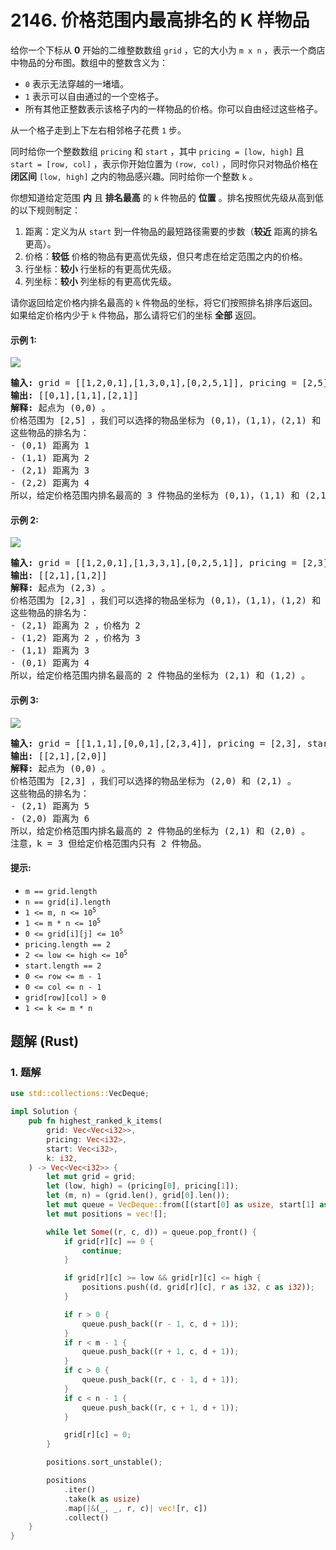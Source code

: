 # 2146. 价格范围内最高排名的 K 样物品
给你一个下标从 **0** 开始的二维整数数组 `grid` ，它的大小为 `m x n` ，表示一个商店中物品的分布图。数组中的整数含义为：

* `0` 表示无法穿越的一堵墙。
* `1` 表示可以自由通过的一个空格子。
* 所有其他正整数表示该格子内的一样物品的价格。你可以自由经过这些格子。

从一个格子走到上下左右相邻格子花费 `1` 步。

同时给你一个整数数组 `pricing` 和 `start` ，其中 `pricing = [low, high]` 且 `start = [row, col]` ，表示你开始位置为 `(row, col)` ，同时你只对物品价格在 **闭区间** `[low, high]` 之内的物品感兴趣。同时给你一个整数 `k` 。

你想知道给定范围 **内** 且 **排名最高** 的 `k` 件物品的 **位置** 。排名按照优先级从高到低的以下规则制定：

1. 距离：定义为从 `start` 到一件物品的最短路径需要的步数（**较近** 距离的排名更高）。
2. 价格：**较低** 价格的物品有更高优先级，但只考虑在给定范围之内的价格。
3. 行坐标：**较小** 行坐标的有更高优先级。
4. 列坐标：**较小** 列坐标的有更高优先级。

请你返回给定价格内排名最高的 `k` 件物品的坐标，将它们按照排名排序后返回。如果给定价格内少于 `k` 件物品，那么请将它们的坐标 **全部** 返回。

#### 示例 1:
![](https://assets.leetcode.com/uploads/2021/12/16/example1drawio.png)
<pre>
<strong>输入:</strong> grid = [[1,2,0,1],[1,3,0,1],[0,2,5,1]], pricing = [2,5], start = [0,0], k = 3
<strong>输出:</strong> [[0,1],[1,1],[2,1]]
<strong>解释:</strong> 起点为 (0,0) 。
价格范围为 [2,5] ，我们可以选择的物品坐标为 (0,1)，(1,1)，(2,1) 和 (2,2) 。
这些物品的排名为：
- (0,1) 距离为 1
- (1,1) 距离为 2
- (2,1) 距离为 3
- (2,2) 距离为 4
所以，给定价格范围内排名最高的 3 件物品的坐标为 (0,1)，(1,1) 和 (2,1) 。
</pre>

#### 示例 2:
![](https://assets.leetcode.com/uploads/2021/12/16/example2drawio1.png)
<pre>
<strong>输入:</strong> grid = [[1,2,0,1],[1,3,3,1],[0,2,5,1]], pricing = [2,3], start = [2,3], k = 2
<strong>输出:</strong> [[2,1],[1,2]]
<strong>解释:</strong> 起点为 (2,3) 。
价格范围为 [2,3] ，我们可以选择的物品坐标为 (0,1)，(1,1)，(1,2) 和 (2,1) 。
这些物品的排名为：
- (2,1) 距离为 2 ，价格为 2
- (1,2) 距离为 2 ，价格为 3
- (1,1) 距离为 3
- (0,1) 距离为 4
所以，给定价格范围内排名最高的 2 件物品的坐标为 (2,1) 和 (1,2) 。
</pre>

#### 示例 3:
![](https://assets.leetcode.com/uploads/2021/12/30/example3.png)
<pre>
<strong>输入:</strong> grid = [[1,1,1],[0,0,1],[2,3,4]], pricing = [2,3], start = [0,0], k = 3
<strong>输出:</strong> [[2,1],[2,0]]
<strong>解释:</strong> 起点为 (0,0) 。
价格范围为 [2,3] ，我们可以选择的物品坐标为 (2,0) 和 (2,1) 。
这些物品的排名为：
- (2,1) 距离为 5
- (2,0) 距离为 6
所以，给定价格范围内排名最高的 2 件物品的坐标为 (2,1) 和 (2,0) 。
注意，k = 3 但给定价格范围内只有 2 件物品。
</pre>

#### 提示:
* `m == grid.length`
* `n == grid[i].length`
* <code>1 <= m, n <= 10<sup>5</sup></code>
* <code>1 <= m * n <= 10<sup>5</sup></code>
* <code>0 <= grid[i][j] <= 10<sup>5</sup></code>
* `pricing.length == 2`
* <code>2 <= low <= high <= 10<sup>5</sup></code>
* `start.length == 2`
* `0 <= row <= m - 1`
* `0 <= col <= n - 1`
* `grid[row][col] > 0`
* `1 <= k <= m * n`

## 题解 (Rust)

### 1. 题解
```Rust
use std::collections::VecDeque;

impl Solution {
    pub fn highest_ranked_k_items(
        grid: Vec<Vec<i32>>,
        pricing: Vec<i32>,
        start: Vec<i32>,
        k: i32,
    ) -> Vec<Vec<i32>> {
        let mut grid = grid;
        let (low, high) = (pricing[0], pricing[1]);
        let (m, n) = (grid.len(), grid[0].len());
        let mut queue = VecDeque::from([(start[0] as usize, start[1] as usize, 0)]);
        let mut positions = vec![];

        while let Some((r, c, d)) = queue.pop_front() {
            if grid[r][c] == 0 {
                continue;
            }

            if grid[r][c] >= low && grid[r][c] <= high {
                positions.push((d, grid[r][c], r as i32, c as i32));
            }

            if r > 0 {
                queue.push_back((r - 1, c, d + 1));
            }
            if r < m - 1 {
                queue.push_back((r + 1, c, d + 1));
            }
            if c > 0 {
                queue.push_back((r, c - 1, d + 1));
            }
            if c < n - 1 {
                queue.push_back((r, c + 1, d + 1));
            }

            grid[r][c] = 0;
        }

        positions.sort_unstable();

        positions
            .iter()
            .take(k as usize)
            .map(|&(_, _, r, c)| vec![r, c])
            .collect()
    }
}
```
